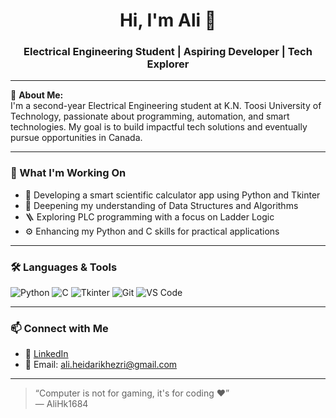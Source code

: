 <h1 align="center">Hi, I'm Ali 👋</h1>
<h3 align="center">Electrical Engineering Student | Aspiring Developer | Tech Explorer</h3>

---

🔌 **About Me:**  
I'm a second-year Electrical Engineering student at K.N. Toosi University of Technology, passionate about programming, automation, and smart technologies. My goal is to build impactful tech solutions and eventually pursue opportunities in Canada.

---

### 🚀 What I'm Working On
- 🔧 Developing a smart scientific calculator app using Python and Tkinter  
- 🧠 Deepening my understanding of Data Structures and Algorithms  
- 🪜 Exploring PLC programming with a focus on Ladder Logic  
- ⚙️ Enhancing my Python and C skills for practical applications

---

### 🛠️ Languages & Tools
![Python](https://img.shields.io/badge/Python-333333?style=flat&logo=python&logoColor=FFD43B)
![C](https://img.shields.io/badge/C-333333?style=flat&logo=c&logoColor=white)
![Tkinter](https://img.shields.io/badge/Tkinter-333333?style=flat&logo=python&logoColor=white)
![Git](https://img.shields.io/badge/Git-333333?style=flat&logo=git&logoColor=F05032)
![VS Code](https://img.shields.io/badge/VS_Code-333333?style=flat&logo=visual-studio-code&logoColor=007ACC)

---

### 📫 Connect with Me
- 💼 [LinkedIn](https://linkedin.com/in/alihk1684)  
- 📧 Email: ali.heidarikhezri@gmail.com  

---

> “Computer is not for gaming, it's for coding ❤️”  
> — AliHk1684
